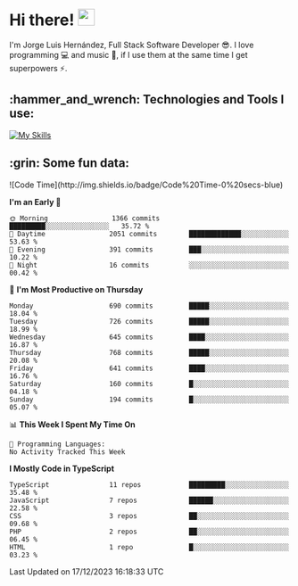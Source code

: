 <h1 align="left">
 <abc>
  <br>Hi there! <img src="https://user-images.githubusercontent.com/42378118/110234147-e3259600-7f4e-11eb-95be-0c4047144dea.gif" width="30"><br>
 </abc>
</h1>

I'm Jorge Luis Hernández, Full Stack Software Developer :sunglasses:. I love programming :computer: and music :musical_score:, if I use them at the same time I get superpowers :zap:. 


<h2 align="left">:hammer_and_wrench: Technologies and Tools I use:</h2>

[![My Skills](https://skillicons.dev/icons?i=js,ts,html,css,py,vue,react,next,nest,postgres,mysql)](https://skillicons.dev)

<h2 align="left">:grin: Some fun data:</h2>
<!--START_SECTION:waka-->
![Code Time](http://img.shields.io/badge/Code%20Time-0%20secs-blue)

**I'm an Early 🐤** 

```text
🌞 Morning                1366 commits        █████████░░░░░░░░░░░░░░░░   35.72 % 
🌆 Daytime                2051 commits        █████████████░░░░░░░░░░░░   53.63 % 
🌃 Evening                391 commits         ███░░░░░░░░░░░░░░░░░░░░░░   10.22 % 
🌙 Night                  16 commits          ░░░░░░░░░░░░░░░░░░░░░░░░░   00.42 % 
```
📅 **I'm Most Productive on Thursday** 

```text
Monday                   690 commits         █████░░░░░░░░░░░░░░░░░░░░   18.04 % 
Tuesday                  726 commits         █████░░░░░░░░░░░░░░░░░░░░   18.99 % 
Wednesday                645 commits         ████░░░░░░░░░░░░░░░░░░░░░   16.87 % 
Thursday                 768 commits         █████░░░░░░░░░░░░░░░░░░░░   20.08 % 
Friday                   641 commits         ████░░░░░░░░░░░░░░░░░░░░░   16.76 % 
Saturday                 160 commits         █░░░░░░░░░░░░░░░░░░░░░░░░   04.18 % 
Sunday                   194 commits         █░░░░░░░░░░░░░░░░░░░░░░░░   05.07 % 
```


📊 **This Week I Spent My Time On** 

```text
💬 Programming Languages: 
No Activity Tracked This Week
```

**I Mostly Code in TypeScript** 

```text
TypeScript               11 repos            █████████░░░░░░░░░░░░░░░░   35.48 % 
JavaScript               7 repos             ██████░░░░░░░░░░░░░░░░░░░   22.58 % 
CSS                      3 repos             ██░░░░░░░░░░░░░░░░░░░░░░░   09.68 % 
PHP                      2 repos             ██░░░░░░░░░░░░░░░░░░░░░░░   06.45 % 
HTML                     1 repo              █░░░░░░░░░░░░░░░░░░░░░░░░   03.23 % 
```




 Last Updated on 17/12/2023 16:18:33 UTC
<!--END_SECTION:waka-->
